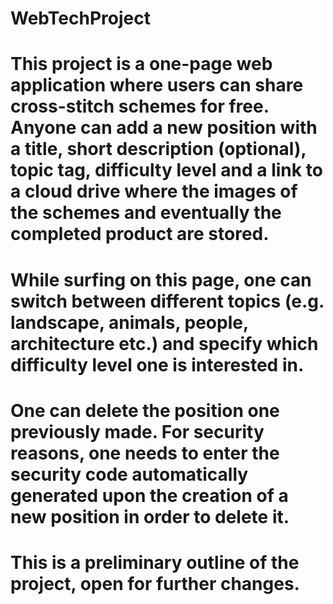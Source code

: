 # WebTechProject
# This project is a one-page web application where users can share cross-stitch schemes for free. Anyone can add a new position with a title, short description (optional), topic tag, difficulty level and a link to a cloud drive where the images of the schemes and eventually the completed product are stored.
# While surfing on this page, one can switch between different topics (e.g. landscape, animals, people, architecture etc.) and specify which difficulty level one is interested in.
# One can delete the position one previously made. For security reasons, one needs to enter the security code automatically generated upon the creation of a new position in order to delete it.
# This is a preliminary outline of the project, open for further changes.
